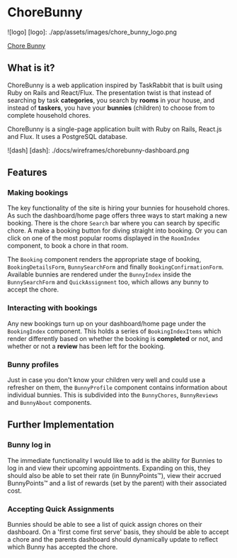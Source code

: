 # ChoreBunny
![logo]
[logo]: ./app/assets/images/chore_bunny_logo.png

[Chore Bunny][heroku]

[heroku]: https://chorebunny.herokuapp.com

## What is it?

ChoreBunny is a web application inspired by TaskRabbit that is built using Ruby on Rails and React/Flux. The presentation twist is that instead of searching by task **categories**, you search by **rooms** in your house, and instead of **taskers**, you have your **bunnies** (children) to choose from to complete household chores.

ChoreBunny is a single-page application built with Ruby on Rails, React.js and Flux. It uses a PostgreSQL database.

![dash]
[dash]: ./docs/wireframes/chorebunny-dashboard.png

## Features

### Making bookings

The key functionality of the site is hiring your bunnies for household chores. As such the dashboard/home page offers three ways to start making a new booking. There is the chore `Search` bar where you can search by specific chore. A make a booking button for diving straight into booking. Or you can click on one of the most popular rooms displayed in the `RoomIndex` component, to book a chore in that room.

The `Booking` component renders the appropriate stage of booking, `BookingDetailsForm`, `BunnySearchForm` and finally `BookingConfirmationForm`.  Available bunnies are rendered under the `BunnyIndex` inside the `BunnySearchForm` and `QuickAssignment` too, which allows any bunny to accept the chore.

### Interacting with bookings

Any new bookings turn up on your dashboard/home page under the `BookingIndex` component. This holds a series of `BookingIndexItems` which render differently based on whether the booking is **completed** or not, and whether or not a **review** has been left for the booking.

### Bunny profiles

Just in case you don't know your children very well and could use a refresher on them, the `BunnyProfile` component contains information about individual bunnies. This is subdivided into the `BunnyChores`, `BunnyReviews` and `BunnyAbout` components.


## Further Implementation

### Bunny log in

The immediate functionality I would like to add is the ability for Bunnies to log in and view their upcoming appointments. Expanding on this, they should also be able to set their rate (in BunnyPoints™), view their accrued BunnyPoints™ and a list of rewards (set by the parent) with their associated cost.

### Accepting Quick Assignments

Bunnies should be able to see a list of quick assign chores on their dashboard. On a 'first come first serve' basis, they should be able to accept a chore and the parents dashboard should dynamically update to reflect which Bunny has accepted the chore.
